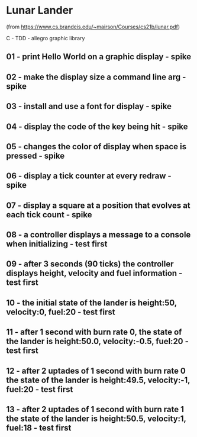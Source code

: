 # Lunar Lander
(from https://www.cs.brandeis.edu/~mairson/Courses/cs21b/lunar.pdf)

C - TDD - allegro graphic library

## 01 - print Hello World on a graphic display - spike

## 02 - make the display size a command line arg - spike

## 03 - install and use a font for display - spike

## 04 - display the code of the key being hit - spike

## 05 - changes the color of display when space is pressed - spike

## 06 - display a tick counter at every redraw - spike

## 07 - display a square at a position that evolves at each tick count - spike

## 08 - a controller displays a message to a console when initializing - test first

## 09 - after 3 seconds (90 ticks) the controller displays height, velocity and fuel information - test first

## 10 - the initial state of the lander is height:50, velocity:0, fuel:20 - test first

## 11 - after 1 second with burn rate 0, the state of the lander is height:50.0, velocity:-0.5, fuel:20 - test first

## 12 - after 2 uptades of 1 second with burn rate 0 the state of the lander is height:49.5, velocity:-1, fuel:20 - test first

## 13 - after 2 uptades of 1 second with burn rate 1 the state of the lander is height:50.5, velocity:1, fuel:18 - test first

